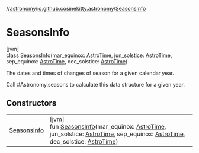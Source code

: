 //[astronomy](../../../index.md)/[io.github.cosinekitty.astronomy](../index.md)/[SeasonsInfo](index.md)

# SeasonsInfo

[jvm]\
class [SeasonsInfo](index.md)(mar_equinox: [AstroTime](../-astro-time/index.md), jun_solstice: [AstroTime](../-astro-time/index.md), sep_equinox: [AstroTime](../-astro-time/index.md), dec_solstice: [AstroTime](../-astro-time/index.md))

The dates and times of changes of season for a given calendar year.

Call #Astronomy.seasons to calculate this data structure for a given year.

## Constructors

| | |
|---|---|
| [SeasonsInfo](-seasons-info.md) | [jvm]<br>fun [SeasonsInfo](-seasons-info.md)(mar_equinox: [AstroTime](../-astro-time/index.md), jun_solstice: [AstroTime](../-astro-time/index.md), sep_equinox: [AstroTime](../-astro-time/index.md), dec_solstice: [AstroTime](../-astro-time/index.md)) |
